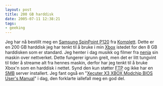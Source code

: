 ```yaml
---
layout: post
title: 200 GB harddisk
date: 2005-07-11 12:38:21
tags: 
- geeking
---
```

Jeg har nå bestillt meg en <a href="http://www.samsung.com/Products/HardDiskDrive/SpinPointPSeries/HardDiskDrive_SpinPointPSeries_SP2014N.htm">Samsung SpinPoint P120</a> fra <a href="http://www.komplett.no/k/ki.asp?sku=307909">Komplett</a>. Dette er en 200 <attrib title="Giga Byte">GB</attrib> harddisk jeg har tenkt til å bruke i min <a href="http://www.microsoft.com/xbox/">Xbox</a> istedet for den 8 <attrib title="Giga Byte">GB harddisken som er standard. Jeg henter i dag musikk og filmer fra <a href="http://nenia.slaskdot.org">nenia</a> sin maskin over nettverket. Dette fungerer igrunn greit, men det er litt tungvint til tider å streame alt fra hennes maskin, derfor har jeg tenkt til å bruke Xbox'n som en harddisk i nettet. Synd den kun støtter <a href="http://en.wikipedia.org/wiki/Ftp" title="File Transfer Protocol">FTP</a> og ikke har en <a href="http://en.wikipedia.org/wiki/Server_message_block" title="Server Message Block">SMB</a> server installert. Jeg fant også en "<a href="http://x3.bustedchain.com/index.html">Xecuter X3 XBOX Modchip BIOS User's Manual</a>" i dag, den forklarte iallefall meg en god del.</attrib>

